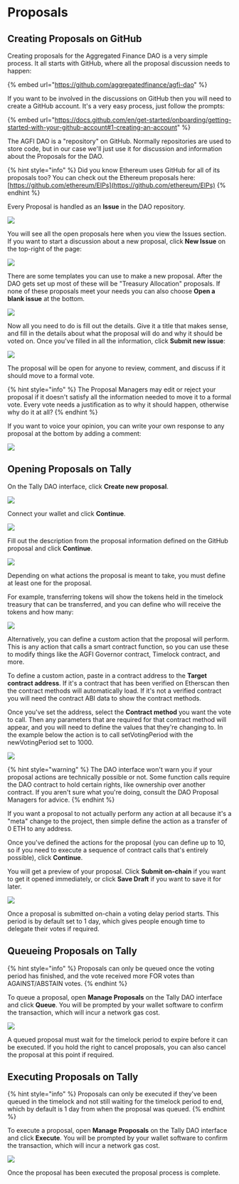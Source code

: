 # Proposals

## Creating Proposals on GitHub

Creating proposals for the Aggregated Finance DAO is a very simple process. It all starts with GitHub, where all the proposal discussion needs to happen:

{% embed url="https://github.com/aggregatedfinance/agfi-dao" %}

If you want to be involved in the discussions on GitHub then you will need to create a GitHub account. It's a very easy process, just follow the prompts:

{% embed url="https://docs.github.com/en/get-started/onboarding/getting-started-with-your-github-account#1-creating-an-account" %}

The AGFI DAO is a "repository" on GitHub. Normally repositories are used to store code, but in our case we'll just use it for discussion and information about the Proposals for the DAO.

{% hint style="info" %}
Did you know Ethereum uses GitHub for all of its proposals too? You can check out the Ethereum proposals here: [https://github.com/ethereum/EIPs](https://github.com/ethereum/EIPs)
{% endhint %}

Every Proposal is handled as an **Issue** in the DAO repository.

![](https://blog.aggregated.finance/content/images/2022/05/image-13.png)

You will see all the open proposals here when you view the Issues section. If you want to start a discussion about a new proposal, click **New Issue** on the top-right of the page:

![](https://blog.aggregated.finance/content/images/2022/05/image-14.png)

There are some templates you can use to make a new proposal. After the DAO gets set up most of these will be "Treasury Allocation" proposals. If none of these proposals meet your needs you can also choose **Open a blank issue** at the bottom.

![](https://blog.aggregated.finance/content/images/2022/05/image-15.png)

Now all you need to do is fill out the details. Give it a title that makes sense, and fill in the details about what the proposal will do and why it should be voted on. Once you've filled in all the information, click **Submit new issue**:

![](https://blog.aggregated.finance/content/images/2022/05/image-16.png)

The proposal will be open for anyone to review, comment, and discuss if it should move to a formal vote.

{% hint style="info" %}
The Proposal Managers may edit or reject your proposal if it doesn't satisfy all the information needed to move it to a formal vote. Every vote needs a justification as to why it should happen, otherwise why do it at all?
{% endhint %}

If you want to voice your opinion, you can write your own response to any proposal at the bottom by adding a comment:

![](https://blog.aggregated.finance/content/images/2022/05/image-18.png)

## Opening Proposals on Tally

On the Tally DAO interface, click **Create new proposal**.

![](<../.gitbook/assets/image (9).png>)

Connect your wallet and click **Continue**.

![](<../.gitbook/assets/image (3).png>)

Fill out the description from the proposal information defined on the GitHub proposal and click **Continue**.

![](<../.gitbook/assets/image (8).png>)

Depending on what actions the proposal is meant to take, you must define at least one for the proposal.

For example, transferring tokens will show the tokens held in the timelock treasury that can be transferred, and you can define who will receive the tokens and how many:

![](<../.gitbook/assets/image (7).png>)

Alternatively, you can define a custom action that the proposal will perform. This is any action that calls a smart contract function, so you can use these to modify things like the AGFI Governor contract, Timelock contract, and more.

To define a custom action, paste in a contract address to the **Target contract address**. If it's a contract that has been verified on Etherscan then the contract methods will automatically load. If it's not a verified contract you will need the contract ABI data to show the contract methods.

Once you've set the address, select the **Contract method** you want the vote to call. Then any parameters that are required for that contract method will appear, and you will need to define the values that they're changing to. In the example below the action is to call setVotingPeriod with the newVotingPeriod set to 1000.

![](<../.gitbook/assets/image (5).png>)

{% hint style="warning" %}
The DAO interface won't warn you if your proposal actions are technically possible or not. Some function calls require the DAO contract to hold certain rights, like ownership over another contract. If you aren't sure what you're doing, consult the DAO Proposal Managers for advice.
{% endhint %}

If you want a proposal to not actually perform any action at all because it's a "meta" change to the project, then simple define the action as a transfer of 0 ETH to any address.

Once you've defined the actions for the proposal (you can define up to 10, so if you need to execute a sequence of contract calls that's entirely possible), click **Continue**.

You will get a preview of your proposal. Click **Submit on-chain** if you want to get it opened immediately, or click **Save Draft** if you want to save it for later.

![](<../.gitbook/assets/image (1).png>)

Once a proposal is submitted on-chain a voting delay period starts. This period is by default set to 1 day, which gives people enough time to delegate their votes if required.

## Queueing Proposals on Tally

{% hint style="info" %}
Proposals can only be queued once the voting period has finished, and the vote received more FOR votes than AGAINST/ABSTAIN votes.
{% endhint %}

To queue a proposal, open **Manage Proposals** on the Tally DAO interface and click **Queue**. You will be prompted by your wallet software to confirm the transaction, which will incur a network gas cost.

![](<../.gitbook/assets/image (2).png>)

A queued proposal must wait for the timelock period to expire before it can be executed. If you hold the right to cancel proposals, you can also cancel the proposal at this point if required.

## Executing Proposals on Tally

{% hint style="info" %}
Proposals can only be executed if they've been queued in the timelock and not still waiting for the timelock period to end, which by default is 1 day from when the proposal was queued.
{% endhint %}

To execute a proposal, open **Manage Proposals** on the Tally DAO interface and click **Execute**. You will be prompted by your wallet software to confirm the transaction, which will incur a network gas cost.

![](<../.gitbook/assets/image (4).png>)

Once the proposal has been executed the proposal process is complete.

